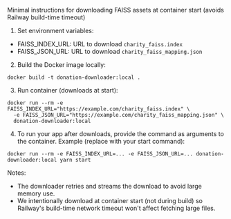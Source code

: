 Minimal instructions for downloading FAISS assets at container start (avoids Railway build-time timeout)

1) Set environment variables:

- FAISS_INDEX_URL: URL to download `charity_faiss.index`
- FAISS_JSON_URL: URL to download `charity_faiss_mapping.json`

2) Build the Docker image locally:

```pwsh
docker build -t donation-downloader:local .
```

3) Run container (downloads at start):

```pwsh
docker run --rm -e FAISS_INDEX_URL="https://example.com/charity_faiss.index" \
  -e FAISS_JSON_URL="https://example.com/charity_faiss_mapping.json" \
  donation-downloader:local
```

4) To run your app after downloads, provide the command as arguments to the container. Example (replace with your start command):

```pwsh
docker run --rm -e FAISS_INDEX_URL=... -e FAISS_JSON_URL=... donation-downloader:local yarn start
```

Notes:
- The downloader retries and streams the download to avoid large memory use.
- We intentionally download at container start (not during build) so Railway's build-time network timeout won't affect fetching large files.
